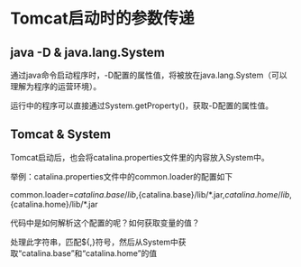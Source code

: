# Tomcat启动时的参数传递

## java -D & java.lang.System

通过java命令启动程序时，-D配置的属性值，将被放在java.lang.System（可以理解为程序的运营环境）。

运行中的程序可以直接通过System.getProperty\(\)，获取-D配置的属性值。

## Tomcat & System

Tomcat启动后，也会将catalina.properties文件里的内容放入System中。

举例：catalina.properties文件中的common.loader的配置如下

common.loader=${catalina.base}/lib,${catalina.base}/lib/\*.jar,${catalina.home}/lib,${catalina.home}/lib/\*.jar

代码中是如何解析这个配置的呢？如何获取变量的值？

处理此字符串，匹配${,}符号，然后从System中获取“catalina.base”和“catalina.home”的值

